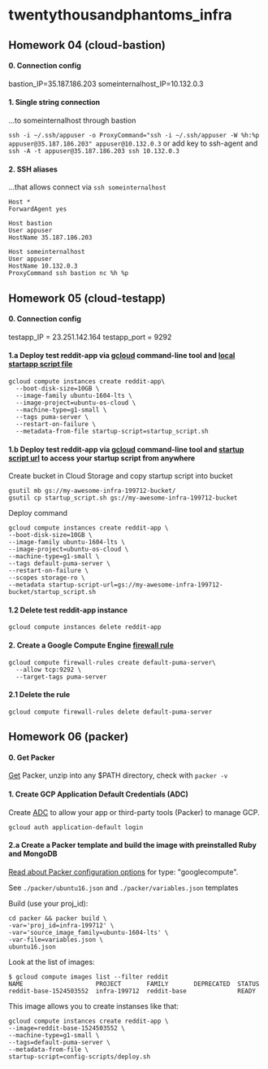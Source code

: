 # twentythousandphantoms_infra

## Homework 04 (cloud-bastion)

#### 0. Connection config
bastion_IP=35.187.186.203
someinternalhost_IP=10.132.0.3

#### 1. Single string connection
...to someinternalhost through bastion 

`ssh -i ~/.ssh/appuser -o ProxyCommand="ssh -i ~/.ssh/appuser -W %h:%p appuser@35.187.186.203" appuser@10.132.0.3`
or add key to ssh-agent and `ssh -A -t appuser@35.187.186.203 ssh 10.132.0.3`
#### 2. SSH aliases
...that allows connect via `ssh someinternalhost`
```
Host *
ForwardAgent yes

Host bastion
User appuser
HostName 35.187.186.203

Host someinternalhost
User appuser
HostName 10.132.0.3
ProxyCommand ssh bastion nc %h %p
```
## Homework 05 (cloud-testapp)

#### 0. Connection config
testapp_IP = 23.251.142.164
testapp_port = 9292

#### 1.a Deploy test reddit-app via [gcloud][1] command-line tool and [local startapp script file][2]
```
gcloud compute instances create reddit-app\
  --boot-disk-size=10GB \
  --image-family ubuntu-1604-lts \
  --image-project=ubuntu-os-cloud \
  --machine-type=g1-small \
  --tags puma-server \
  --restart-on-failure \
  --metadata-from-file startup-script=startup_script.sh 
```
#### 1.b Deploy test reddit-app via [gcloud][1] command-line tool and [startup script url][3] to access your startup script from anywhere

Create bucket in Cloud Storage and copy startup script into bucket
```
gsutil mb gs://my-awesome-infra-199712-bucket/
gsutil cp startup_script.sh gs://my-awesome-infra-199712-bucket
```
Deploy command
```
gcloud compute instances create reddit-app \
--boot-disk-size=10GB \
--image-family ubuntu-1604-lts \
--image-project=ubuntu-os-cloud \
--machine-type=g1-small \
--tags default-puma-server \
--restart-on-failure \
--scopes storage-ro \
--metadata startup-script-url=gs://my-awesome-infra-199712-bucket/startup_script.sh
```
#### 1.2 Delete test reddit-app instance
```
gcloud compute instances delete reddit-app
```


#### 2. Create a Google Compute Engine [firewall rule][4] 
```
gcloud compute firewall-rules create default-puma-server\
  --allow tcp:9292 \
  --target-tags puma-server
```
#### 2.1 Delete the rule
```
gcloud compute firewall-rules delete default-puma-server
```

[1]: https://cloud.google.com/sdk/gcloud/
[2]: https://cloud.google.com/compute/docs/startupscript#using_a_local_startup_script_file
[3]: https://cloud.google.com/compute/docs/startupscript#cloud-storage
[4]: https://cloud.google.com/sdk/gcloud/reference/compute/firewall-rules/create

## Homework 06 (packer)

#### 0. Get Packer 
[Get][5] Packer, unzip into any $PATH directory, check with `packer -v`

#### 1. Create GCP Application Default Credentials (ADC)
Create [ADC][6] to allow your app or third-party tools (Packer) to manage GCP.
```
gcloud auth application-default login
```

#### 2.a Create a Packer template and build the image with preinstalled Ruby and MongoDB
[Read about Packer configuration options][7] for type: "googlecompute".

See `./packer/ubuntu16.json` and `./packer/variables.json` templates

Build (use your proj_id):
```
cd packer && packer build \
-var='proj_id=infra-199712' \
-var='source_image_family=ubuntu-1604-lts' \
-var-file=variables.json \
ubuntu16.json
```
Look at the list of images:
```
$ gcloud compute images list --filter reddit
NAME                    PROJECT       FAMILY       DEPRECATED  STATUS
reddit-base-1524503552  infra-199712  reddit-base              READY
```
This image allows you to create instanses like that:
```
gcloud compute instances create reddit-app \
--image=reddit-base-1524503552 \
--machine-type=g1-small \
--tags=default-puma-server \
--metadata-from-file \
startup-script=config-scripts/deploy.sh
```

[5]: https://www.packer.io/downloads.html
[6]: https://cloud.google.com/compute/docs/api/how-tos/authorization#gcloud_auth_login
[7]: https://www.packer.io/docs/builders/googlecompute.html
